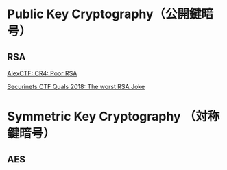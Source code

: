 <!-- TITLE: Crypto -->
<!-- SUBTITLE: A quick summary of Crypto -->

# Public Key Cryptography（公開鍵暗号）
## RSA

[AlexCTF: CR4: Poor RSA](/ctf/writeups/crypto/poor-rsa)

[Securinets CTF Quals 2018: The worst RSA Joke](/ctf/writeups/crypto/the-worst-rsa-joke)

# Symmetric Key Cryptography （対称鍵暗号）

## AES

